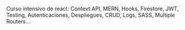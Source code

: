 Curso intensivo de react:
Context API, MERN, Hooks, Firestore, JWT, Testing, Autenticaciones, Despliegues, CRUD, Logs, SASS, Multiple Routers...
